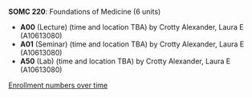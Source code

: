 **SOMC 220**: Foundations of Medicine (6 units)

- **A00** (Lecture) (time and location TBA) by Crotty Alexander, Laura E (A10613080)
- **A01** (Seminar) (time and location TBA) by Crotty Alexander, Laura E (A10613080)
- **A50** (Lab) (time and location TBA) by Crotty Alexander, Laura E (A10613080)

[Enrollment numbers over time](./SOMC220.tsv)
